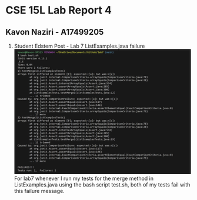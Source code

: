 # CSE 15L Lab Report 4
## Kavon Naziri - A17499205

1. Student Edstem Post - Lab 7 ListExamples.java failure
![Image](cse15l_lab5_ss1.png)
For lab7 whenever I run my tests for the merge method in ListExamples.java using the bash script test.sh, both of my tests fail with this failure message. 
